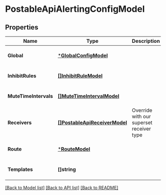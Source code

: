 # PostableApiAlertingConfigModel

## Properties
Name | Type | Description | Notes
------------ | ------------- | ------------- | -------------
**Global** | [***GlobalConfigModel**](GlobalConfig.md) |  | [optional] [default to null]
**InhibitRules** | [**[]InhibitRuleModel**](InhibitRule.md) |  | [optional] [default to null]
**MuteTimeIntervals** | [**[]MuteTimeIntervalModel**](MuteTimeInterval.md) |  | [optional] [default to null]
**Receivers** | [**[]PostableApiReceiverModel**](PostableApiReceiver.md) | Override with our superset receiver type | [optional] [default to null]
**Route** | [***RouteModel**](Route.md) |  | [optional] [default to null]
**Templates** | **[]string** |  | [optional] [default to null]

[[Back to Model list]](../README.md#documentation-for-models) [[Back to API list]](../README.md#documentation-for-api-endpoints) [[Back to README]](../README.md)


